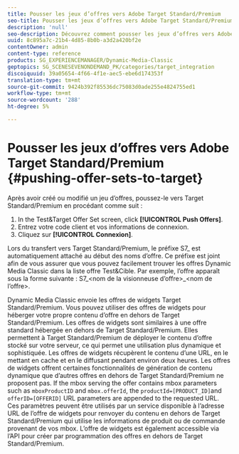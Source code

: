 ```yaml
---
title: Pousser les jeux d’offres vers Adobe Target Standard/Premium
seo-title: Pousser les jeux d’offres vers Adobe Target Standard/Premium
description: 'null'
seo-description: Découvrez comment pousser les jeux d’offres vers Adobe Target Standard/Premium.
uuid: 8c895a7c-21b4-4d85-8b0b-a3d2a420bf2e
contentOwner: admin
content-type: reference
products: SG_EXPERIENCEMANAGER/Dynamic-Media-Classic
geptopics: SG_SCENESEVENONDEMAND_PK/categories/target_integration
discoiquuid: 39a05654-4f66-4f1e-aec5-ebe6d174353f
translation-type: tm+mt
source-git-commit: 9424b392f85536dc75083d0ade255e4824755ed1
workflow-type: tm+mt
source-wordcount: '288'
ht-degree: 5%

---
```



# Pousser les jeux d’offres vers Adobe Target Standard/Premium {#pushing-offer-sets-to-target}

Après avoir créé ou modifié un jeu d’offres, poussez-le vers Target Standard/Premium en procédant comme suit :

1. In the Test&amp;Target Offer Set screen, click **[!UICONTROL Push Offers]**.
1. Entrez votre code client et vos informations de connexion.
1. Cliquez sur **[!UICONTROL Connexion]**.

Lors du transfert vers Target Standard/Premium, le préfixe S7_ est automatiquement attaché au début des noms d’offre. Ce préfixe est joint afin de vous assurer que vous pouvez facilement trouver les offres Dynamic Media Classic dans la liste offre Test&amp;Cible. Par exemple, l’offre apparaît sous la forme suivante : S7_&lt;nom de la visionneuse d’offre>_&lt;nom de l’offre>.

Dynamic Media Classic envoie les offres de widgets Target Standard/Premium. Vous pouvez utiliser des offres de widgets pour héberger votre propre contenu d’offre en dehors de Target Standard/Premium. Les offres de widgets sont similaires à une offre standard hébergée en dehors de Target Standard/Premium. Elles permettent à Target Standard/Premium de déployer le contenu d’offre stocké sur votre serveur, ce qui permet une utilisation plus dynamique et sophistiquée. Les offres de widgets récupèrent le contenu d’une URL, en le mettant en cache et en le diffusant pendant environ deux heures. Les offres de widgets offrent certaines fonctionnalités de génération de contenu dynamique que d’autres offres en dehors de Target Standard/Premium ne proposent pas. If the mbox serving the offer contains mbox parameters such as `mboxProductID` and `mbox.offerId`, the `productId=[PRODUCT_ID]`and `offerID=[OFFERID]` URL parameters are appended to the requested URL. Ces paramètres peuvent être utilisés par un service disponible à l’adresse URL de l’offre de widgets pour renvoyer du contenu en dehors de Target Standard/Premium qui utilise les informations de produit ou de commande provenant de vos mbox. L’offre de widgets est également accessible via l’API pour créer par programmation des offres en dehors de Target Standard/Premium.
